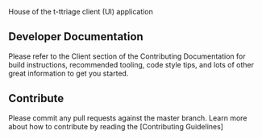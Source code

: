 House of the t-ttriage client (UI) application 

## Developer Documentation

Please refer to the Client section of the Contributing Documentation for build instructions, recommended tooling, code style tips, and lots of other great information to get you started.

## Contribute

Please commit any pull requests against the master branch. Learn more about how to contribute by reading the [Contributing Guidelines]